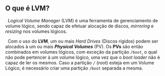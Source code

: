 ## O que é LVM?
&nbsp; *Logical Volume Manager* (LVM) é uma ferramenta de gerenciamento de volume lógico, sendo capaz de efetuar alocação de discos, *mirroring* e *resizing* nos volumes lógicos.

&nbsp; Com o uso do **LVM**, um ou mais *Hard Drives* (Discos rígidos) podem ser alocados à um ou mais _**Physical Volumes**_ (PV). Os **PVs** são então combinados em volumes lógicos, com exceção da partição `/boot`, o qual não pode pertencer à um volume lógico, uma vez que o *boot loader* não é capaz de ler os mesmos. Caso a partição `/` (root) esteja em um Volume Lógico, é necessário criar uma partição `/boot` separada a mesma.

